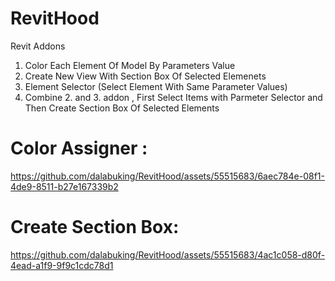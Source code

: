 # RevitHood
Revit Addons

1. Color Each Element Of Model By Parameters Value
2. Create New View With Section Box Of Selected Elemenets
3. Element Selector (Select Element With Same Parameter Values)
5. Combine 2. and 3. addon , First Select Items with Parmeter Selector and Then Create Section Box Of Selected Elements



# Color Assigner :
   
https://github.com/dalabuking/RevitHood/assets/55515683/6aec784e-08f1-4de9-8511-b27e167339b2

# Create Section Box: 

https://github.com/dalabuking/RevitHood/assets/55515683/4ac1c058-d80f-4ead-a1f9-9f9c1cdc78d1


